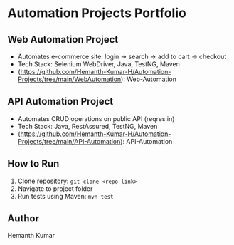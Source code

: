 # Automation Projects Portfolio

## Web Automation Project
- Automates e-commerce site: login → search → add to cart → checkout
- Tech Stack: Selenium WebDriver, Java, TestNG, Maven
- (https://github.com/Hemanth-Kumar-H/Automation-Projects/tree/main/WebAutomation): Web-Automation

## API Automation Project
- Automates CRUD operations on public API (reqres.in)
- Tech Stack: Java, RestAssured, TestNG, Maven
- (https://github.com/Hemanth-Kumar-H/Automation-Projects/tree/main/API-Automation): API-Automation

## How to Run
1. Clone repository: `git clone <repo-link>`
2. Navigate to project folder
3. Run tests using Maven: `mvn test`

## Author
Hemanth Kumar
